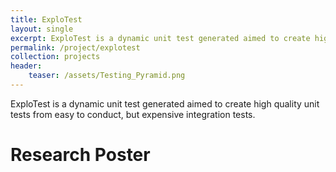 ```yaml
---
title: ExploTest
layout: single
excerpt: ExploTest is a dynamic unit test generated aimed to create high quality unit tests from easy to conduct, but expensive integration tests.
permalink: /project/explotest
collection: projects
header:
    teaser: /assets/Testing_Pyramid.png
---
```


ExploTest is a dynamic unit test generated aimed to create high quality unit tests from easy to conduct, but expensive integration tests.

# Research Poster
<object data="{{ site.url }}{{ site.baseurl }}/assets/explotest-research-poster.pdf" width="2000" height="2000" type="application/pdf"></object>
